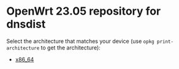 OpenWrt 23.05 repository for dnsdist
========

Select the architecture that matches your device (use `opkg print-architecture` to get the architecture):

* [x86_64](x86_64/)
